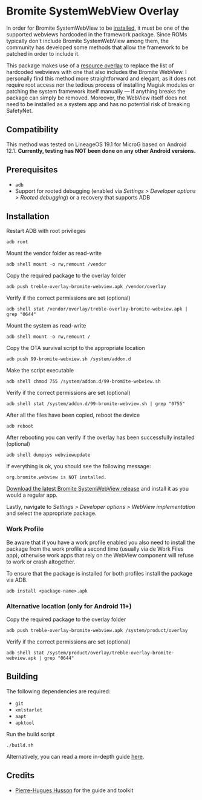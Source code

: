 # Bromite SystemWebView Overlay

In order for Bromite SystemWebView to be [installed](https://github.com/bromite/bromite/wiki/Installing-SystemWebView), it must be one of the supported webviews hardcoded in the framework package. Since ROMs typically don't include Bromite SystemWebView among them, the community has developed some methods that allow the framework to be patched in order to include it.

This package makes use of a [resource overlay](https://source.android.com/docs/core/architecture/rros) to replace the list of hardcoded webviews with one that also includes the Bromite WebView. I personally find this method more straightforward and elegant, as it does not require root access nor the tedious process of installing Magisk modules or patching the system framework itself manually — if anything breaks the package can simply be removed. Moreover, the WebView itself does not need to be installed as a system app and has no potential risk of breaking SafetyNet.

## Compatibility

This method was tested on LineageOS 19.1 for MicroG based on Android 12.1. **Currently, testing has NOT been done on any other Android versions.**

## Prerequisites

* `adb`
* Support for rooted debugging (enabled via *Settings > Developer options > Rooted debugging*) or a recovery that supports ADB

## Installation

Restart ADB with root privileges

`adb root`

Mount the vendor folder as read-write

`adb shell mount -o rw,remount /vendor`

Copy the required package to the overlay folder

`adb push treble-overlay-bromite-webview.apk /vendor/overlay`

Verify if the correct permissions are set (optional)

`adb shell stat /vendor/overlay/treble-overlay-bromite-webview.apk | grep "0644"`

Mount the system as read-write

`adb shell mount -o rw,remount /`

Copy the OTA survival script to the appropriate location

`adb push 99-bromite-webview.sh /system/addon.d`

Make the script executable

`adb shell chmod 755 /system/addon.d/99-bromite-webview.sh`

Verify if the correct permissions are set (optional)

`adb shell stat /system/addon.d/99-bromite-webview.sh | grep "0755"`

After all the files have been copied, reboot the device

`adb reboot`

After rebooting you can verify if the overlay has been successfully installed (optional)

`adb shell dumpsys webviewupdate`

If everything is ok, you should see the following message:

`org.bromite.webview is NOT installed.`

[Download the latest Bromite SystemWebView release](https://www.bromite.org/system_web_view) and install it as you would a regular app. 

Lastly, navigate to *Settings > Developer options > WebView implementation* and select the appropriate package.

### Work Profile

Be aware that if you have a work profile enabled you also need to install the package from the work profile a second time (usually via de Work Files app), otherwise work apps that rely on the WebView component will refuse to work or crash altogether. 

To ensure that the package is installed for both profiles install the package via ADB.

`adb install <package-name>.apk`

### Alternative location (only for Android 11+)

Copy the required package to the overlay folder

`adb push treble-overlay-bromite-webview.apk /system/product/overlay`

Verify if the correct permissions are set (optional)

`adb shell stat /system/product/overlay/treble-overlay-bromite-webview.apk | grep "0644"`

## Building

The following dependencies are required:

* `git`
* `xmlstarlet`
* `aapt`
* `apktool`

Run the build script

`./build.sh`

Alternatively, you can read a more in-depth guide [here](https://github.com/phhusson/treble_experimentations/wiki/How-to-create-an-overlay%3F).

## Credits

* [Pierre-Hugues Husson](https://github.com/phhusson) for the guide and toolkit



